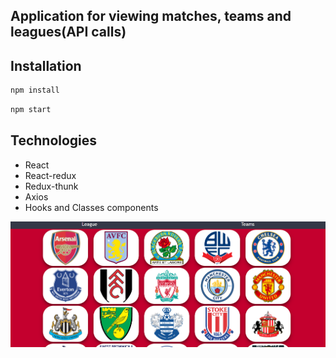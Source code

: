 ## Application for viewing matches, teams and leagues(API calls)

## Installation
```sh
npm install
```
```sh
npm start
```

## Technologies

- React
- React-redux
- Redux-thunk
- Axios
- Hooks and Classes components


![screen](https://github.com/gonnagetapower/fb-task/raw/master/src/assets/Screenshots/TeamPage.png)
